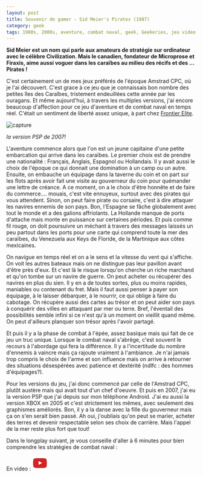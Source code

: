 ```yaml
---
layout: post
title: Souvenir de gamer - Sid Meier's Pirates (1987)
category: geek
tags: 1980s, 2000s, aventure, combat naval, geek, Geekeries, jeu video, pirate, retrogaming
---
```

**Sid Meier est un nom qui parle aux amateurs de stratégie sur ordinateur avec le célèbre Civilization. Mais le canadien, fondateur de Microprose et Firaxis, aime aussi voguer dans les caraïbes au milieu des récifs et des ... Pirates !**

C'est certainement un de mes jeux préférés de l'époque Amstrad CPC, où je l'ai découvert. C'est grace à ce jeu que je connaissais bon nombre des petites îles des Caraîbes, tristement endeuillées cette année par les ouragans. Et même aujourd'hui, à travers les multiples versions, j'ai encore beaucoup d'affection pour ce jeu d'aventure et de combat naval en temps réel. C'était un sentiment de liberté assez unique, à part chez <a href="https://cheziceman.wordpress.com/2016/04/19/souvenir-de-gamer-elite/">Frontier Elite</a>.

![capture](https://filedn.eu/llqi9IBxlYouGRXYG2xlROb/img/2017/meierpirate.png)

*la version PSP de 2007!*

L'aventure commence alors que l'on est un jeune capitaine d'une petite embarcation qui arrive dans les caraïbes. Le premier choix est de prendre une nationalité : Français, Anglais, Espagnol ou Hollandais. Il y avait aussi le choix de l'époque ce qui donnait une domination à un camp ou un autre. Ensuite, on embauche un équipage dans la taverne du coin et on part sur les flots après avoir fait une visite au gouverneur du coin pour quémander une lettre de créance. A ce moment, on a le choix d'être honnête et de faire du commerce.... mouais, c'est vite ennuyeux, surtout avec des pirates qui vous attendent. Sinon, on peut faire pirate ou corsaire, c'est à dire attaquer les navires ennemis de son pays. Bon, l'Espagne se fâche globalement avec tout le monde et a des galions affriolants. La Hollande manque de ports d'attache mais monte en puissance sur certaines périodes. Et puis comme fil rouge, on doit poursuivre un méchant à travers des messages laissés un peu partout dans les ports pour une carte qui comprend toute la mer des caraïbes, du Venezuela aux Keys de Floride, de la Martinique aux côtes mexicaines.

On navigue en temps réel et on a le sens et la vitesse du vent qui s'affiche. On voit les autres bateaux mais on ne distingue pas leur pavillon avant d'être près d'eux. Et c'est là le risque lorsqu'on cherche un riche marchand et qu'on tombe sur un navire de guerre. On peut acheter ou récupérer des navires en plus du sien. Il y en a de toutes sortes, plus ou moins rapides, maniables ou contenant du fret. Mais il faut aussi penser à payer son équipage, à le laisser débarquer, à le nourrir, ce qui oblige à faire du cabotage. On récupère aussi des cartes au trésor et on peut aider son pays à conquérir des villes en attaquant par mer ou terre. Bref, l'éventail des possibilités semble infini si ce n'est qu'à un moment on vieillit quand même. On peut d'ailleurs planquer son trésor après l'avoir partagé.

Et puis il y a la phase de combat à l'épée, assez basique mais qui fait de ce jeu un truc unique. Lorsque le combat naval s'abrège, c'est souvent le recours à l'abordage qui fera la différence. Il y a l'incertitude du nombre d'ennemis à vaincre mais ça rajoute vraiment à l'ambiance. Je n'ai jamais trop compris le choix de l'arme et son influence mais on arrive à retourner des situations désespérées avec patience et dextérité (ndlfc : des hommes d'équipages?).

Pour les versions du jeu, j'ai donc commencé par celle de l'Amstrad CPC, plutôt austère mais qui avait tout d'un chef d'oeuvre. Et puis en 2007, j'ai eu la version PSP que j'ai depuis sur mon téléphone Android. J'ai eu aussi la version XBOX en 2005 et c'est strictement les mêmes, avec seulement des graphismes améliorés. Bon, il y a la danse avec la fille du gouverneur mais ça on s'en serait bien passé. Ah oui, j'oubliais qu'on peut se marier, acheter des terres et devenir respectable selon ses choix de carrière. Mais l'appel de la mer reste plus fort que tout!

Dans le longplay suivant, je vous conseille d'aller à 6 minutes pour bien comprendre les stratégies de combat naval :

En video : [![video](/images/youtube.png)](https://www.youtube.com/watch?v=H7i6MHFPkdQ)

&nbsp;
